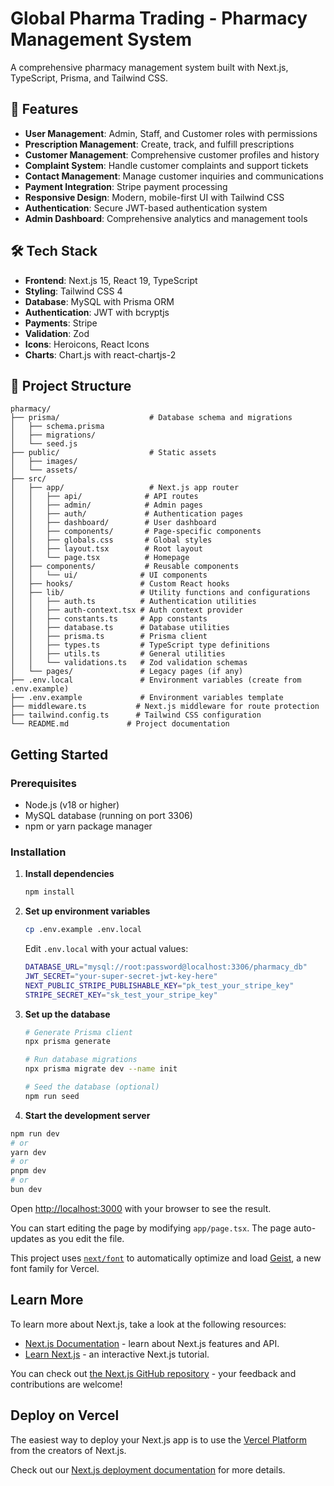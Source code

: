 # Global Pharma Trading - Pharmacy Management System

A comprehensive pharmacy management system built with Next.js, TypeScript, Prisma, and Tailwind CSS.

## 🚀 Features

- **User Management**: Admin, Staff, and Customer roles with permissions
- **Prescription Management**: Create, track, and fulfill prescriptions
- **Customer Management**: Comprehensive customer profiles and history
- **Complaint System**: Handle customer complaints and support tickets
- **Contact Management**: Manage customer inquiries and communications
- **Payment Integration**: Stripe payment processing
- **Responsive Design**: Modern, mobile-first UI with Tailwind CSS
- **Authentication**: Secure JWT-based authentication system
- **Admin Dashboard**: Comprehensive analytics and management tools

## 🛠️ Tech Stack

- **Frontend**: Next.js 15, React 19, TypeScript
- **Styling**: Tailwind CSS 4
- **Database**: MySQL with Prisma ORM
- **Authentication**: JWT with bcryptjs
- **Payments**: Stripe
- **Validation**: Zod
- **Icons**: Heroicons, React Icons
- **Charts**: Chart.js with react-chartjs-2

## 📁 Project Structure

```
pharmacy/
├── prisma/                    # Database schema and migrations
│   ├── schema.prisma
│   ├── migrations/
│   └── seed.js
├── public/                    # Static assets
│   ├── images/
│   └── assets/
├── src/
│   ├── app/                   # Next.js app router
│   │   ├── api/              # API routes
│   │   ├── admin/            # Admin pages
│   │   ├── auth/             # Authentication pages
│   │   ├── dashboard/        # User dashboard
│   │   ├── components/       # Page-specific components
│   │   ├── globals.css       # Global styles
│   │   ├── layout.tsx        # Root layout
│   │   └── page.tsx          # Homepage
│   ├── components/           # Reusable components
│   │   └── ui/              # UI components
│   ├── hooks/               # Custom React hooks
│   ├── lib/                 # Utility functions and configurations
│   │   ├── auth.ts          # Authentication utilities
│   │   ├── auth-context.tsx # Auth context provider
│   │   ├── constants.ts     # App constants
│   │   ├── database.ts      # Database utilities
│   │   ├── prisma.ts        # Prisma client
│   │   ├── types.ts         # TypeScript type definitions
│   │   ├── utils.ts         # General utilities
│   │   └── validations.ts   # Zod validation schemas
│   └── pages/               # Legacy pages (if any)
├── .env.local               # Environment variables (create from .env.example)
├── .env.example             # Environment variables template
├── middleware.ts           # Next.js middleware for route protection
├── tailwind.config.ts      # Tailwind CSS configuration
└── README.md             # Project documentation
```

## Getting Started

### Prerequisites

- Node.js (v18 or higher)
- MySQL database (running on port 3306)
- npm or yarn package manager

### Installation

1. **Install dependencies**
   ```bash
   npm install
   ```

2. **Set up environment variables**
   ```bash
   cp .env.example .env.local
   ```
   
   Edit `.env.local` with your actual values:
   ```bash
   DATABASE_URL="mysql://root:password@localhost:3306/pharmacy_db"
   JWT_SECRET="your-super-secret-jwt-key-here"
   NEXT_PUBLIC_STRIPE_PUBLISHABLE_KEY="pk_test_your_stripe_key"
   STRIPE_SECRET_KEY="sk_test_your_stripe_key"
   ```

3. **Set up the database**
   ```bash
   # Generate Prisma client
   npx prisma generate
   
   # Run database migrations
   npx prisma migrate dev --name init
   
   # Seed the database (optional)
   npm run seed
   ```

4. **Start the development server**

```bash
npm run dev
# or
yarn dev
# or
pnpm dev
# or
bun dev
```

Open [http://localhost:3000](http://localhost:3000) with your browser to see the result.

You can start editing the page by modifying `app/page.tsx`. The page auto-updates as you edit the file.

This project uses [`next/font`](https://nextjs.org/docs/app/building-your-application/optimizing/fonts) to automatically optimize and load [Geist](https://vercel.com/font), a new font family for Vercel.

## Learn More

To learn more about Next.js, take a look at the following resources:

- [Next.js Documentation](https://nextjs.org/docs) - learn about Next.js features and API.
- [Learn Next.js](https://nextjs.org/learn) - an interactive Next.js tutorial.

You can check out [the Next.js GitHub repository](https://github.com/vercel/next.js) - your feedback and contributions are welcome!

## Deploy on Vercel

The easiest way to deploy your Next.js app is to use the [Vercel Platform](https://vercel.com/new?utm_medium=default-template&filter=next.js&utm_source=create-next-app&utm_campaign=create-next-app-readme) from the creators of Next.js.

Check out our [Next.js deployment documentation](https://nextjs.org/docs/app/building-your-application/deploying) for more details.
